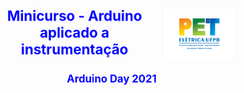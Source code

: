 <div>
  <a href="http://www.cear.ufpb.br/pet">
      <img src="/images/logopet.png" width="150px" align="right">
  </a>
  
  <h1 Align='center'>
    <font color='blue'>
        Minicurso - Arduino aplicado a instrumentação
    </font>
  </h1>

  <h2 Align='center'>
    <font color='blue'>
        Arduino Day 2021
    </font>
  </h2>
</div>
